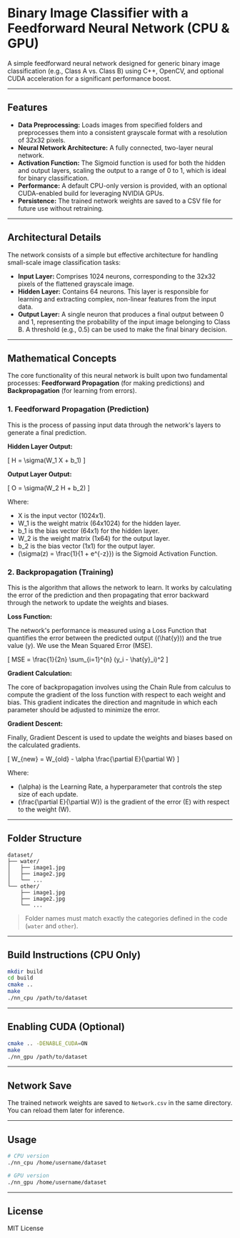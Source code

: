 # Binary Image Classifier with a Feedforward Neural Network (CPU & GPU)

A simple feedforward neural network designed for generic binary image classification (e.g., Class A vs. Class B) using C++, OpenCV, and optional CUDA acceleration for a significant performance boost.

---

## Features

- **Data Preprocessing:** Loads images from specified folders and preprocesses them into a consistent grayscale format with a resolution of 32x32 pixels.
- **Neural Network Architecture:** A fully connected, two-layer neural network.
- **Activation Function:** The Sigmoid function is used for both the hidden and output layers, scaling the output to a range of 0 to 1, which is ideal for binary classification.
- **Performance:** A default CPU-only version is provided, with an optional CUDA-enabled build for leveraging NVIDIA GPUs.
- **Persistence:** The trained network weights are saved to a CSV file for future use without retraining.

---

## Architectural Details

The network consists of a simple but effective architecture for handling small-scale image classification tasks:

- **Input Layer:** Comprises 1024 neurons, corresponding to the 32x32 pixels of the flattened grayscale image.
- **Hidden Layer:** Contains 64 neurons. This layer is responsible for learning and extracting complex, non-linear features from the input data.
- **Output Layer:** A single neuron that produces a final output between 0 and 1, representing the probability of the input image belonging to Class B. A threshold (e.g., 0.5) can be used to make the final binary decision.

---

## Mathematical Concepts

The core functionality of this neural network is built upon two fundamental processes: **Feedforward Propagation** (for making predictions) and **Backpropagation** (for learning from errors).

### 1. Feedforward Propagation (Prediction)

This is the process of passing input data through the network's layers to generate a final prediction.

**Hidden Layer Output:**

\[ H = \sigma(W_1 X + b_1) \]

**Output Layer Output:**

\[ O = \sigma(W_2 H + b_2) \]

Where:

- X is the input vector (1024x1).
- W_1 is the weight matrix (64x1024) for the hidden layer.
- b_1 is the bias vector (64x1) for the hidden layer.
- W_2 is the weight matrix (1x64) for the output layer.
- b_2 is the bias vector (1x1) for the output layer.
- \(\sigma(z) = \frac{1}{1 + e^{-z}}\) is the Sigmoid Activation Function.

### 2. Backpropagation (Training)

This is the algorithm that allows the network to learn. It works by calculating the error of the prediction and then propagating that error backward through the network to update the weights and biases.

**Loss Function:**

The network's performance is measured using a Loss Function that quantifies the error between the predicted output (\(\hat{y}\)) and the true value (y). We use the Mean Squared Error (MSE).

\[ MSE = \frac{1}{2n} \sum_{i=1}^{n} (y_i - \hat{y}_i)^2 \]

**Gradient Calculation:**

The core of backpropagation involves using the Chain Rule from calculus to compute the gradient of the loss function with respect to each weight and bias. This gradient indicates the direction and magnitude in which each parameter should be adjusted to minimize the error.

**Gradient Descent:**

Finally, Gradient Descent is used to update the weights and biases based on the calculated gradients.

\[ W_{new} = W_{old} - \alpha \frac{\partial E}{\partial W} \]

Where:

- \(\alpha\) is the Learning Rate, a hyperparameter that controls the step size of each update.
- \(\frac{\partial E}{\partial W}\) is the gradient of the error (E) with respect to the weight (W).

---

## Folder Structure

```
dataset/
├── water/
│   ├── image1.jpg
│   ├── image2.jpg
│   └── ...
└── other/
    ├── image1.jpg
    ├── image2.jpg
    └── ...
```

> Folder names must match exactly the categories defined in the code (`water` and `other`).

---

## Build Instructions (CPU Only)

```bash
mkdir build
cd build
cmake ..
make
./nn_cpu /path/to/dataset
```

---

## Enabling CUDA (Optional)

```bash
cmake .. -DENABLE_CUDA=ON
make
./nn_gpu /path/to/dataset
```

---

## Network Save

The trained network weights are saved to `Network.csv` in the same directory. You can reload them later for inference.

---

## Usage

```bash
# CPU version
./nn_cpu /home/username/dataset

# GPU version
./nn_gpu /home/username/dataset
```

---

## License

MIT License

